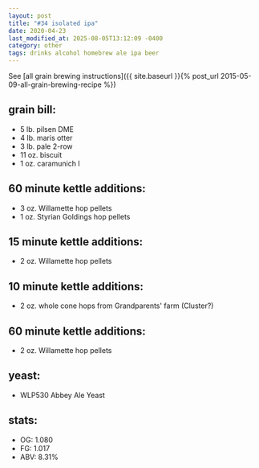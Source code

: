 ```yaml
---
layout: post
title: "#34 isolated ipa"
date: 2020-04-23
last_modified_at: 2025-08-05T13:12:09 -0400
category: other
tags: drinks alcohol homebrew ale ipa beer
---
```

See  [all grain brewing instructions]({{ site.baseurl }}{% post_url 2015-05-09-all-grain-brewing-recipe %})

## grain bill:
* 5 lb. pilsen DME
* 4 lb. maris otter
* 3 lb. pale 2-row
* 11 oz. biscuit
* 1 oz. caramunich I

## 60 minute kettle additions:
* 3 oz. Willamette hop pellets
* 1 oz. Styrian Goldings hop pellets

## 15 minute kettle additions:
* 2 oz. Willamette hop pellets

## 10 minute kettle additions:
* 2 oz. whole cone hops from Grandparents' farm (Cluster?)

## 60 minute kettle additions:
* 2 oz. Willamette hop pellets

## yeast:
* WLP530 Abbey Ale Yeast

## stats:
* OG: 1.080
* FG: 1.017
* ABV: 8.31%
